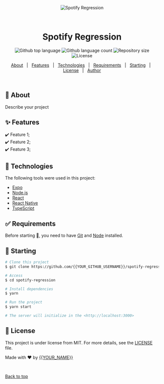 <div align="center" id="top"> 
  <img src="./.github/app.gif" alt="Spotify Regression" />

  &#xa0;

  <!-- <a href="https://spotifyregression.netlify.app">Demo</a> -->
</div>

<h1 align="center">Spotify Regression</h1>

<p align="center">
  <img alt="Github top language" src="https://img.shields.io/github/languages/top/{{YOUR_GITHUB_USERNAME}}/spotify-regression?color=56BEB8">

  <img alt="Github language count" src="https://img.shields.io/github/languages/count/{{YOUR_GITHUB_USERNAME}}/spotify-regression?color=56BEB8">

  <img alt="Repository size" src="https://img.shields.io/github/repo-size/{{YOUR_GITHUB_USERNAME}}/spotify-regression?color=56BEB8">

  <img alt="License" src="https://img.shields.io/github/license/{{YOUR_GITHUB_USERNAME}}/spotify-regression?color=56BEB8">

  <!-- <img alt="Github issues" src="https://img.shields.io/github/issues/{{YOUR_GITHUB_USERNAME}}/spotify-regression?color=56BEB8" /> -->

  <!-- <img alt="Github forks" src="https://img.shields.io/github/forks/{{YOUR_GITHUB_USERNAME}}/spotify-regression?color=56BEB8" /> -->

  <!-- <img alt="Github stars" src="https://img.shields.io/github/stars/{{YOUR_GITHUB_USERNAME}}/spotify-regression?color=56BEB8" /> -->
</p>

<!-- Status -->

<!-- <h4 align="center"> 
	🚧  Spotify Regression 🚀 Under construction...  🚧
</h4> 

<hr> -->

<p align="center">
  <a href="#dart-about">About</a> &#xa0; | &#xa0; 
  <a href="#sparkles-features">Features</a> &#xa0; | &#xa0;
  <a href="#rocket-technologies">Technologies</a> &#xa0; | &#xa0;
  <a href="#white_check_mark-requirements">Requirements</a> &#xa0; | &#xa0;
  <a href="#checkered_flag-starting">Starting</a> &#xa0; | &#xa0;
  <a href="#memo-license">License</a> &#xa0; | &#xa0;
  <a href="https://github.com/{{YOUR_GITHUB_USERNAME}}" target="_blank">Author</a>
</p>

<br>

## :dart: About ##

Describe your project

## :sparkles: Features ##

:heavy_check_mark: Feature 1;\
:heavy_check_mark: Feature 2;\
:heavy_check_mark: Feature 3;

## :rocket: Technologies ##

The following tools were used in this project:

- [Expo](https://expo.io/)
- [Node.js](https://nodejs.org/en/)
- [React](https://pt-br.reactjs.org/)
- [React Native](https://reactnative.dev/)
- [TypeScript](https://www.typescriptlang.org/)

## :white_check_mark: Requirements ##

Before starting :checkered_flag:, you need to have [Git](https://git-scm.com) and [Node](https://nodejs.org/en/) installed.

## :checkered_flag: Starting ##

```bash
# Clone this project
$ git clone https://github.com/{{YOUR_GITHUB_USERNAME}}/spotify-regression

# Access
$ cd spotify-regression

# Install dependencies
$ yarn

# Run the project
$ yarn start

# The server will initialize in the <http://localhost:3000>
```

## :memo: License ##

This project is under license from MIT. For more details, see the [LICENSE](LICENSE.md) file.


Made with :heart: by <a href="https://github.com/{{YOUR_GITHUB_USERNAME}}" target="_blank">{{YOUR_NAME}}</a>

&#xa0;

<a href="#top">Back to top</a>

